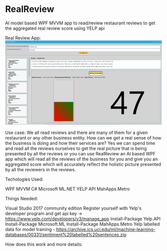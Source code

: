 # RealReview
AI model based WPF MVVM app to read/review restaurant reviews to get the aggregated real review score using YELP api

Real Review App:
![Alt text](RealReview/RealReview/Realreview.png?raw=true "Real Review")

Use case:
We all read reviews and there are many of them for a given restaurant or any other business entity. How can we get a real sense of how the business is doing and how their services are? Yes we can spend time and read all the reviews ourselves to get the real picture that is being presented by all the reviews or you can use RealReview an AI based WPF app which will read all the reviews of the business for you and give you an aggregated score which will accurately reflect the holistic picture presented by all the reviewers in the reviews. 

Techologies Used:

WPF MVVM
C#
Microsoft ML.NET
YELP API
MahApps.Metro

Things Needed:

Visual Studio 2017 community edition
Register yourself with Yelp's developer program and get api key -> https://www.yelp.com/developers/v3/manage_app
Install-Package Yelp.API 
Install-Package Microsoft.ML 
Install-Package MahApps.Metro
Yelp labelled data for model training - https://archive.ics.uci.edu/ml/machine-learning-databases/00331/sentiment%20labelled%20sentences.zip

How does this work and more details:
